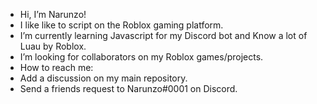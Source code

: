 - Hi, I’m Narunzo!
- I like like to script on the Roblox gaming platform.
- I’m currently learning Javascript for my Discord bot and Know a lot of Luau by Roblox.
- I’m looking for collaborators on my Roblox games/projects.
- How to reach me:
- Add a discussion on my main repository.
- Send a friends request to Narunzo#0001 on Discord.

<!---
Narunzo/Narunzo is a ✨ special ✨ repository because its `README.md` (this file) appears on your GitHub profile.
You can click the Preview link to take a look at your changes.
--->
